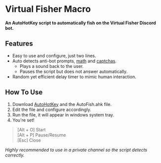 # Virtual Fisher Macro
**An AutoHotKey script to automatically fish on the Virtual Fisher Discord bot.**

## Features
- Easy to use and configure, just two lines.
- Auto detects anti-bot prompts, [math](https://i.imgur.com/v7VV7mA.png) and [captchas](https://i.imgur.com/JzQaYLS.png).
  - Plays a sound back to the user.
  - Pauses the script but does not answer automatically.
- Random yet efficient delay timer to mimic human interaction.

## How To Use
1. Download [AutoHotKey](https://www.autohotkey.com/download/) and the AutoFish.ahk file.
2. Edit the file and configure accordingly.
3. Run the file, it will appear in windows system tray.
4. You're set!
> [Alt + O] Start\
> [Alt + P] Pause/Resume\
> [Esc] Close

*Highly recommended to use in a private channel so the script detects correctly.*
